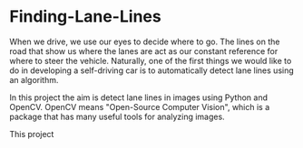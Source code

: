 # Finding-Lane-Lines

When we drive, we use our eyes to decide where to go. The lines on the road that show us where the lanes are act as our constant reference for where to steer the vehicle. Naturally, one of the first things we would like to do in developing a self-driving car is to automatically detect lane lines using an algorithm.

In this project the aim is detect lane lines in images using Python and OpenCV. OpenCV means "Open-Source Computer Vision", which is a package that has many useful tools for analyzing images.

This project
